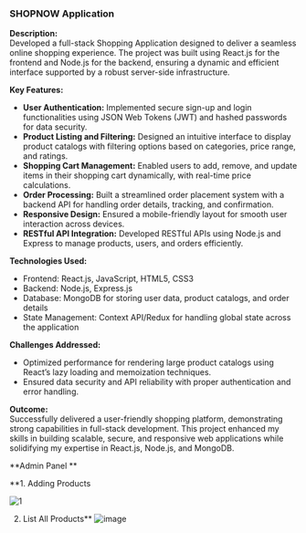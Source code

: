 ### SHOPNOW Application  

**Description:**  
Developed a full-stack Shopping Application designed to deliver a seamless online shopping experience. The project was built using React.js for the frontend and Node.js for the backend, ensuring a dynamic and efficient interface supported by a robust server-side infrastructure.  

**Key Features:**  
- **User Authentication:** Implemented secure sign-up and login functionalities using JSON Web Tokens (JWT) and hashed passwords for data security.  
- **Product Listing and Filtering:** Designed an intuitive interface to display product catalogs with filtering options based on categories, price range, and ratings.  
- **Shopping Cart Management:** Enabled users to add, remove, and update items in their shopping cart dynamically, with real-time price calculations.  
- **Order Processing:** Built a streamlined order placement system with a backend API for handling order details, tracking, and confirmation.  
- **Responsive Design:** Ensured a mobile-friendly layout for smooth user interaction across devices.  
- **RESTful API Integration:** Developed RESTful APIs using Node.js and Express to manage products, users, and orders efficiently.  

**Technologies Used:**  
- Frontend: React.js, JavaScript, HTML5, CSS3  
- Backend: Node.js, Express.js  
- Database: MongoDB for storing user data, product catalogs, and order details  
- State Management: Context API/Redux for handling global state across the application  

**Challenges Addressed:**  
- Optimized performance for rendering large product catalogs using React’s lazy loading and memoization techniques.  
- Ensured data security and API reliability with proper authentication and error handling.  

**Outcome:**  
Successfully delivered a user-friendly shopping platform, demonstrating strong capabilities in full-stack development. This project enhanced my skills in building scalable, secure, and responsive web applications while solidifying my expertise in React.js, Node.js, and MongoDB.


**Admin Panel
**

**1. Adding Products

![1](https://github.com/user-attachments/assets/250c0861-1c41-463b-96af-31a39568c6ea)


2. List All Products**
![image](https://github.com/user-attachments/assets/697d7106-03b0-405e-8915-90974ca28724)

